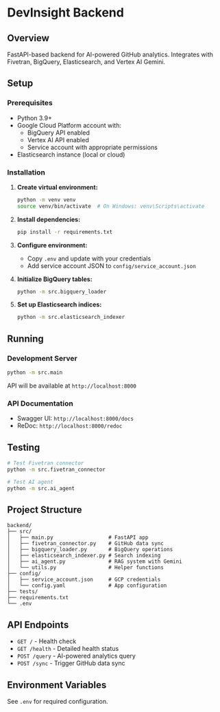 # DevInsight Backend

## Overview
FastAPI-based backend for AI-powered GitHub analytics. Integrates with Fivetran, BigQuery, Elasticsearch, and Vertex AI Gemini.

## Setup

### Prerequisites
- Python 3.9+
- Google Cloud Platform account with:
  - BigQuery API enabled
  - Vertex AI API enabled
  - Service account with appropriate permissions
- Elasticsearch instance (local or cloud)

### Installation

1. **Create virtual environment:**
   ```bash
   python -m venv venv
   source venv/bin/activate  # On Windows: venv\Scripts\activate
   ```

2. **Install dependencies:**
   ```bash
   pip install -r requirements.txt
   ```

3. **Configure environment:**
   - Copy `.env` and update with your credentials
   - Add service account JSON to `config/service_account.json`

4. **Initialize BigQuery tables:**
   ```bash
   python -m src.bigquery_loader
   ```

5. **Set up Elasticsearch indices:**
   ```bash
   python -m src.elasticsearch_indexer
   ```

## Running

### Development Server
```bash
python -m src.main
```

API will be available at `http://localhost:8000`

### API Documentation
- Swagger UI: `http://localhost:8000/docs`
- ReDoc: `http://localhost:8000/redoc`

## Testing

```bash
# Test Fivetran connector
python -m src.fivetran_connector

# Test AI agent
python -m src.ai_agent
```

## Project Structure
```
backend/
├── src/
│   ├── main.py                  # FastAPI app
│   ├── fivetran_connector.py    # GitHub data sync
│   ├── bigquery_loader.py       # BigQuery operations
│   ├── elasticsearch_indexer.py # Search indexing
│   ├── ai_agent.py              # RAG system with Gemini
│   └── utils.py                 # Helper functions
├── config/
│   ├── service_account.json     # GCP credentials
│   └── config.yaml              # App configuration
├── tests/
├── requirements.txt
└── .env
```

## API Endpoints

- `GET /` - Health check
- `GET /health` - Detailed health status
- `POST /query` - AI-powered analytics query
- `POST /sync` - Trigger GitHub data sync

## Environment Variables

See `.env` for required configuration.
